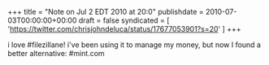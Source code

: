 +++
title = "Note on Jul 2 EDT 2010 at 20:0"
publishdate = 2010-07-03T00:00:00+00:00
draft = false
syndicated = [ 'https://twitter.com/chrisjohndeluca/status/17677053901?s=20' ]
+++

i love #filezillane! i've been using it to manage my money, but now I found a better alternative: #mint.com
